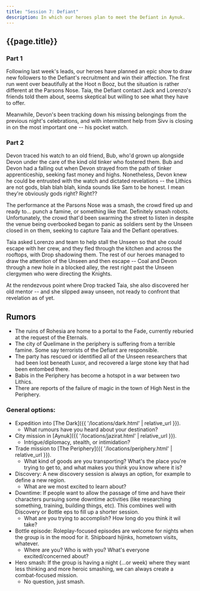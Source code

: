 ```yaml
---
title: "Session 7: Defiant"
description: In which our heroes plan to meet the Defiant in Aynuk.
---
```


## {{page.title}}

### Part 1

Following last week's leads, our heroes have planned an epic show to draw new followers to the Defiant's recruitment and win their affection. The first run went over beautifully at the Hoot n Booz, but the situation is rather different at the Parsons Nose. Taia, the Defiant contact Jack and Lorenzo's friends told them about, seems skeptical but willing to see what they have to offer.

Meanwhile, Devon's been tracking down his missing belongings from the previous night's celebrations, and with intermittent help from Sivv is closing in on the most important one -- his pocket watch.

### Part 2

Devon traced his watch to an old friend, Bub, who'd grown up alongside Devon under the care of the kind old tinker who fostered them. Bub and Devon had a falling out when Devon strayed from the path of tinker apprenticeship, seeking fast money and highs. Nonetheless, Devon knew he could be entrusted with the watch and dictated revelations -- the Lithics are not gods, blah blah blah, kinda sounds like Sam to be honest. I mean they're obviously gods right? Right??

The performance at the Parsons Nose was a smash, the crowd fired up and ready to... punch a famine, or something like that. Definitely smash robots. Unfortunately, the crowd that'd been swarming the street to listen in despite the venue being overbooked began to panic as soldiers sent by the Unseen closed in on them, seeking to capture Taia and the Defiant operatives.

Taia asked Lorenzo and team to help stall the Unseen so that she could escape with her crew, and they fled through the kitchen and across the rooftops, with Drop shadowing them. The rest of our heroes managed to draw the attention of the Unseen and then escape -- Coal and Devon through a new hole in a blocked alley, the rest right past the Unseen clergymen who were directing the Knights. 

At the rendezvous point where Drop tracked Taia, she also discovered her old mentor -- and she slipped away unseen, not ready to confront that revelation as of yet.

## Rumors
* The ruins of Rohesia are home to a portal to the Fade, currently reburied at the request of the Eternals.
* The city of Quelimane in the periphery is suffering from a terrible famine. Some say terrorists of the Defiant are responsible.
* The party has rescued or identified all of the Unseen researchers that had been lost beneath Luxor, and recovered a large stone key that had been entombed there.
* Babis in the Periphery has become a hotspot in a war between two Lithics.
* There are reports of the failure of magic in the town of High Nest in the Periphery.

### General options:
* Expedition into [The Dark]({{ '/locations/dark.html' | relative_url }}).
  * What rumours have you heard about your destination?
* City mission in [Aynuk]({{ '/locations/jazirat.html' | relative_url }}).
  * Intrigue/diplomacy, stealth, or intimidation?
* Trade mission to [The Periphery]({{ '/locations/periphery.html' | relative_url }}).
  * What kind of goods are you transporting? What's the place you're trying to get to, and what makes you think you know where it is?
* Discovery: A new discovery session is always an option, for example to define a new region.
  * What are we most excited to learn about?
* Downtime: If people want to allow the passage of time and have their characters pursuing some downtime activities (like researching something, training, building things, etc). This combines well with Discovery or Bottle eps to fill up a shorter session.
  * What are you trying to accomplish? How long do you think it wil take?
* Bottle episode: Roleplay-focused episodes are welcome for nights when the group is in the mood for it. Shipboard hijinks, hometown visits, whatever.
  * Where are you? Who is with you? What's everyone excited/concerned about?
* Hero smash: If the group is having a night (...or week) where they want less thinking and more heroic smashing, we can always create a combat-focused mission.
  * No question, just smash.
